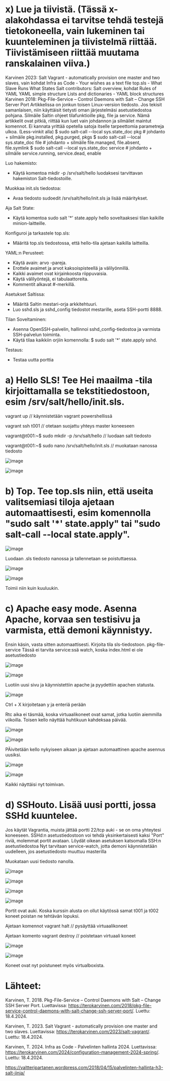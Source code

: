 # x) Lue ja tiivistä. (Tässä x-alakohdassa ei tarvitse tehdä testejä tietokoneella, vain lukeminen tai kuunteleminen ja tiivistelmä riittää. Tiivistämiseen riittää muutama ranskalainen viiva.)
Karvinen 2023: Salt Vagrant - automatically provision one master and two slaves, vain kohdat
Infra as Code - Your wishes as a text file
top.sls - What Slave Runs What States
Salt contributors: Salt overview, kohdat
Rules of YAML
YAML simple structure
Lists and dictionaries - YAML block structures
Karvinen 2018: Pkg-File-Service – Control Daemons with Salt – Change SSH Server Port
Artikkelissa on jonkun toisen Linux-version tiedosto. Jos tekisit samanlaisen, niin käyttäisit tietysti oman järjestelmäsi asetustiedostoa pohjana.
Silmäile Saltin ohjeet tilafunktioille pkg, file ja service. Nämä artikkelit ovat pitkiä, riittää kun luet vain johdannon ja silmäilet maintut komennot. Ei kannata yrittää opetella satoja itselle tarpeettomia parametreja ulkoa. (Less-vinkit alla)
$ sudo salt-call --local sys.state_doc pkg # johdanto + silmäile pkg.installed, pkg.purged, pkgs
$ sudo salt-call --local sys.state_doc file # johdanto + silmäile file.managed, file.absent, file.symlink
$ sudo salt-call --local sys.state_doc service # johdanto + silmäile service.running, service.dead, enable


Luo hakemisto:
- Käytä komentoa mkdir -p /srv/salt/hello luodaksesi tarvittavan hakemiston Salt-tiedostoille.

Muokkaa init.sls tiedostoa:
- Avaa tiedosto sudoedit /srv/salt/hello/init.sls ja lisää määritykset.

Aja Salt State:
- Käytä komentoa sudo salt '*' state.apply hello soveltaaksesi tilan kaikille minion-laitteille.

Konfiguroi ja tarkastele top.sls:
- Määritä top.sls tiedostossa, että hello-tila ajetaan kaikilla laitteilla.


YAML:n Perusteet:

- Käytä avain: arvo -pareja.
- Erottele avaimet ja arvot kaksoispisteellä ja välilyönnillä.
- Kaikki avaimet ovat kirjainkoosta riippuvaisia.
- Käytä välilyöntejä, ei tabulaattoreita.
- Kommentit alkavat #-merkillä.


Asetukset Saltissa:
- Määritä Saltin mestari-orja arkkitehtuuri.
- Luo sshd.sls ja sshd_config tiedostot mestarille, aseta SSH-portti 8888.
  
Tilan Soveltaminen:
- Asenna OpenSSH-palvelin, hallinnoi sshd_config-tiedostoa ja varmista SSH-palvelun toiminta.
- Käytä tilaa kaikkiin orjiin komennolla: $ sudo salt '*' state.apply sshd.
  
Testaus:
- Testaa uutta porttia


# a) Hello SLS! Tee Hei maailma -tila kirjoittamalla se tekstitiedostoon, esim /srv/salt/hello/init.sls.


vagrant up  // käynnistetään vagrant powershellissä

vagrant ssh t001 // otetaan suojattu yhteys master koneeseen

vagrant@t001:~$ sudo mkdir -p /srv/salt/hello  // luodaan salt tiedosto

vagrant@t001:~$ sudo nano /srv/salt/hello/init.sls  // muokataan nanossa tiedosto

![image](https://github.com/Linux88888/Palvelintenhallinta/assets/143414956/a4a2a8ed-05ea-4f24-b5c6-4b2a4335018d)

![image](https://github.com/Linux88888/Palvelintenhallinta/assets/143414956/107f1710-2288-4689-8429-290edfad6c1f)



# b) Top. Tee top.sls niin, että useita valitsemiasi tiloja ajetaan automaattisesti, esim komennolla "sudo salt '*' state.apply" tai "sudo salt-call --local state.apply".

![image](https://github.com/Linux88888/Palvelintenhallinta/assets/143414956/0ed6e5d2-7cca-4196-a8f1-ce79e35cf87c)

Luodaan .sls tiedosto nanossa ja tallennetaan se poistuttaessa.

![image](https://github.com/Linux88888/Palvelintenhallinta/assets/143414956/02b6906f-d2dd-4ee8-ad0e-ba6056edda19)



![image](https://github.com/Linux88888/Palvelintenhallinta/assets/143414956/ffa56f94-0034-4ea8-95b5-d850d95f68cb)

Toimii niin kuin kuuluukin.


# c) Apache easy mode. Asenna Apache, korvaa sen testisivu ja varmista, että demoni käynnistyy.
Ensin käsin, vasta sitten automaattisesti.
Kirjoita tila sls-tiedostoon.
pkg-file-service
Tässä ei tarvita service:ssä watch, koska index.html ei ole asetustiedosto


![image](https://github.com/Linux88888/Palvelintenhallinta/assets/143414956/4ce9f8c4-1db9-4a22-9578-a52211c3d9ab)

![image](https://github.com/Linux88888/Palvelintenhallinta/assets/143414956/7cd61a4e-2e5d-4373-9137-e7b70b0689e3)

Luotiin uusi sivu ja käynnistettiin apache ja pyydettiin apachen statusta.

![image](https://github.com/Linux88888/Palvelintenhallinta/assets/143414956/853921e6-d0b7-47bc-8eeb-85fb794967de)

Ctrl + X kirjoitetaan y ja enteriä perään


Rtc aika ei täsmää, koska virtuaalikoneet ovat samat, jotka luotiin aiemmilla viikoilla. Toisen kello näyttää huhtikuun kahdeksaa päivää.

![image](https://github.com/Linux88888/Palvelintenhallinta/assets/143414956/9b986891-5a5a-4123-bcb6-52fa76b4a3b7)

![image](https://github.com/Linux88888/Palvelintenhallinta/assets/143414956/56841e26-0f76-4229-8c2e-71eb8ab9834c)

PÄivitetään kello nykyiseen aikaan ja ajetaan automaattinen apache asennus uusiksi.

![image](https://github.com/Linux88888/Palvelintenhallinta/assets/143414956/dec522b5-2076-41d8-aae0-36ed05891819)


![image](https://github.com/Linux88888/Palvelintenhallinta/assets/143414956/3b2256e0-9824-4f46-8911-a3ff3b63206a)


Kaikki näyttäisi nyt toimivan.


# d) SSHouto. Lisää uusi portti, jossa SSHd kuuntelee.
Jos käytät Vagrantia, muista jättää portti 22/tcp auki - se on oma yhteytesi koneeseen. SSHd:n asetustiedostoon voi tehdä yksinkertaisesti kaksi "Port" riviä, molemmat portit avataan.
Löydät oikean asetuksen katsomalla SSH:n asetustiedostoa
Nyt tarvitaan service-watch, jotta demoni käynnistetään uudelleen, jos asetustiedosto muuttuu masterilla


Muokataan uusi tiedosto nanolla.

![image](https://github.com/Linux88888/Palvelintenhallinta/assets/143414956/954af153-f5b0-4bae-97ea-7445e5a04964)

![image](https://github.com/Linux88888/Palvelintenhallinta/assets/143414956/ad6ef9c9-0fec-422e-bfb9-717121518060)

![image](https://github.com/Linux88888/Palvelintenhallinta/assets/143414956/cc094bd8-2cc6-49af-8f39-38e5a2437ed1)

![image](https://github.com/Linux88888/Palvelintenhallinta/assets/143414956/2ae5db39-bccc-4539-8522-2b181a86e96b)

Portit ovat auki. Koska kurssin alusta on ollut käytössä samat t001 ja t002 koneet poistan ne tehtävän lopuksi.

Ajetaan komennot vagrant halt  // pysäyttää virtuaalikoneet

Ajetaan komento vagrant destroy  // poistetaan virtuaali koneet


![image](https://github.com/Linux88888/Palvelintenhallinta/assets/143414956/a1a4fdb4-b01f-4232-acc0-41b67944e309)


![image](https://github.com/Linux88888/Palvelintenhallinta/assets/143414956/bd71bcfd-aa64-454c-b792-75658c985bd5)

Koneet ovat nyt poistuneet myös virtualboxista.

# Lähteet:

Karvinen, T. 2018. Pkg-File-Service – Control Daemons with Salt – Change SSH Server Port. Luettavissa: https://terokarvinen.com/2018/pkg-file-service-control-daemons-with-salt-change-ssh-server-port/. Luettu: 18.4.2024.

Karvinen, T. 2023. Salt Vagrant - automatically provision one master and two slaves. Luettavissa: https://terokarvinen.com/2023/salt-vagrant/. Luettu: 18.4.2024.

Karvinen, T. 2024. Infra as Code - Palvelinten hallinta 2024. Luettavissa: https://terokarvinen.com/2024/configuration-management-2024-spring/. Luettu: 18.4.2024.

https://valtteripartanen.wordpress.com/2018/04/15/palvelinten-hallinta-h3-salt-jinja/

